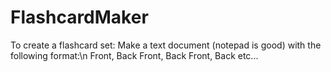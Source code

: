 # FlashcardMaker
To create a flashcard set:
Make a text document (notepad is good) with the following format:\n
Front, Back
Front, Back
Front, Back
etc...

